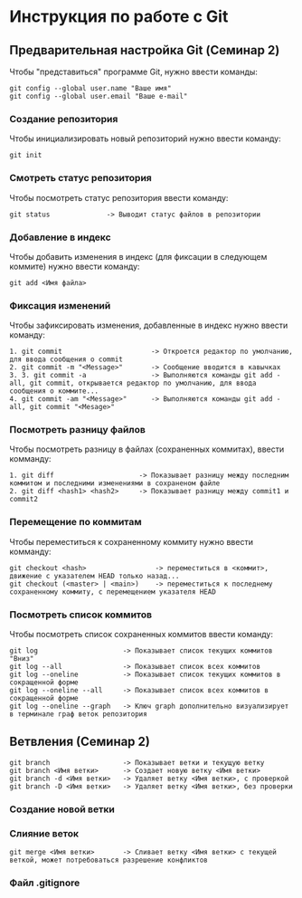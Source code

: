 # **Инструкция по работе с Git**

## Предварительная настройка Git (Семинар 2)

Чтобы "представиться" программе Git, нужно ввести команды:

    git config --global user.name "Ваше имя"
    git config --global user.email "Ваше e-mail"

### Создание репозитория

Чтобы инициализировать новый репозиторий нужно ввести команду:

    git init

### Смотреть статус репозитория

Чтобы посмотреть статус репозитория ввести команду:

    git status              -> Выводит статус файлов в репозитории

### Добавление в индекс

Чтобы добавить изменения в индекс (для фиксации в следующем коммите) нужно
ввести команду:

    git add <Имя файла>

### Фиксация изменений

Чтобы зафиксировать изменения, добавленные в индекс нужно ввести команду:

    1. git commit                      -> Откроется редактор по умолчанию, для ввода сообщения о commit  
    2. git commit -m "<Message>"       -> Сообщение вводится в кавычках
    3. 3. git commit -a                -> Выполняются команды git add -all, git commit, открывается редактор по умолчанию, для ввода сообщения о коммите...
    4. git commit -am "<Message>"      -> Выполняются команды git add -all, git commit "<Mesage>"

### Посмотреть разницу файлов

Чтобы посмотреть разницу в файлах (сохраненных коммитах), ввести комманду:

    1. git diff                     -> Показывает разницу между последним коммитом и последними изменениями в сохраненом файле
    2. git diff <hash1> <hash2>     -> Показывает разницу между commit1 и commit2

### Перемещение по коммитам

Чтобы переместиться к сохраненному коммиту нужно ввести комманду:

    git checkout <hash>                 -> переместиться в <коммит>, движение с указателем HEAD только назад...
    git checkout (<master> | <main>)    -> переместиться к последнему сохраненному коммиту, с перемещением указателя HEAD

### Посмотреть список коммитов

Чтобы посмотреть список сохраненных коммитов ввести команду:

    git log                     -> Показывает список текущих коммитов "Вниз"
    git log --all               -> Показывает список всех коммитов
    git log --oneline           -> Показывает список текущих коммитов в сокращенной форме
    git log --oneline --all     -> Показывает список всех коммитов в сокращенной форме
    git log --oneline --graph   -> Ключ graph дополнительно визуализирует в терминале граф веток репозитория

## Ветвления (Семинар 2)

    git branch                  -> Показывает ветки и текущую ветку
    git branch <Имя ветки>      -> Создает новую ветку <Имя ветки>
    git branch -d <Имя ветки>   -> Удаляет ветку <Имя ветки>, с проверкой
    git branch -D <Имя ветки>   -> Удаляет ветку <Имя ветки>, без проверки

### Создание новой ветки

### Слияние веток

    git merge <Имя ветки>       -> Сливает ветку <Имя ветки> с текущей веткой, может потребоваться разрешение конфликтов
    
### Файл .gitignore
